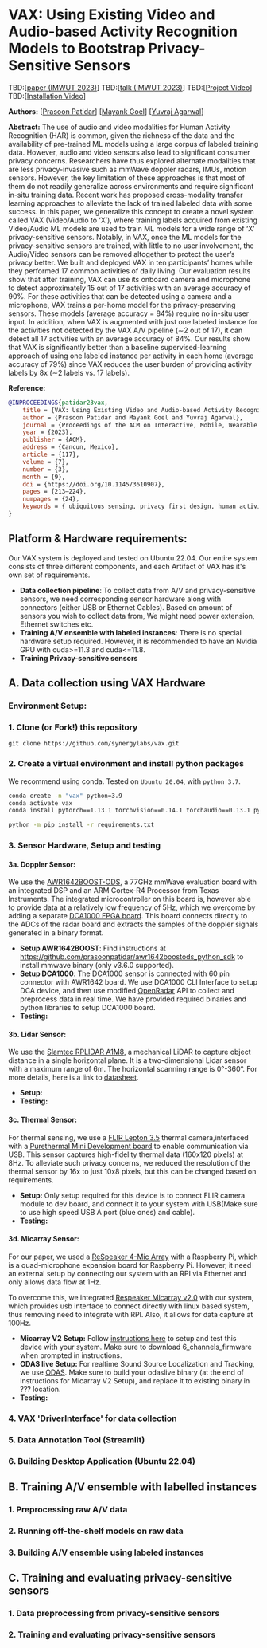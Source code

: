 # VAX: Using Existing Video and Audio-based Activity Recognition Models to Bootstrap Privacy-Sensitive Sensors

TBD:[[paper (IMWUT 2023)](https://doi.org/10.1145/3610907)]
TBD:[[talk (IMWUT 2023)](https://www.youtube.com/)]
TBD:[[Project Video](https://www.youtube.com/)]
TBD:[[Installation Video](https://www.youtube.com/)]

**Authors:**
[[Prasoon Patidar](http://prasoonpatidar.com/)]
[[Mayank Goel](http://www.mayankgoel.com//)]
[[Yuvraj Agarwal](https://www.synergylabs.org/yuvraj/)]

**Abstract:**
The use of audio and video modalities for Human Activity Recognition (HAR) is common, given the richness of the data and the availability of pre-trained ML models using a large corpus of labeled training data. However, audio and video sensors also lead to significant consumer privacy concerns. Researchers have thus explored alternate modalities that are less privacy-invasive such as mmWave doppler radars, IMUs, motion sensors. However, the key limitation of these approaches is that most of them do not readily generalize across environments and require significant in-situ training data. Recent work has proposed cross-modality transfer learning approaches to alleviate the lack of trained labeled data with some success. In this paper, we generalize this concept to create a novel system called VAX (Video/Audio to ‘X’), where training labels acquired from existing Video/Audio ML models are used to train ML models for a wide range of ‘X’ privacy-sensitive sensors. Notably, in VAX, once the ML models for the privacy-sensitive sensors are trained, with little to no user involvement, the Audio/Video sensors can be removed altogether to protect the user’s privacy better. We built and deployed VAX in ten participants’ homes while they performed 17 common activities of daily living. Our evaluation results show that after training, VAX can use its onboard camera and microphone to detect approximately 15 out of 17 activities with an average accuracy of 90%. For these activities that can be detected using a camera and a microphone, VAX trains a per-home model for the privacy-preserving sensors. These models (average accuracy = 84%) require no in-situ user input. In addition, when VAX is augmented with just one labeled instance for the activities not detected by the VAX A/V pipeline (∼2 out of 17), it can detect all 17 activities with an average accuracy of 84%. Our results show that VAX is significantly better than a baseline supervised-learning approach of using one labeled instance per activity in each home (average accuracy of 79%) since VAX reduces the user burden of providing activity labels by 8x (∼2 labels vs. 17 labels).

**Reference:**
```bibtex
@INPROCEEDINGS{patidar23vax,
    title = {VAX: Using Existing Video and Audio-based Activity Recognition Models to Bootstrap Privacy-Sensitive Sensors},
    author = {Prasoon Patidar and Mayank Goel and Yuvraj Agarwal},
    journal = {Proceedings of the ACM on Interactive, Mobile, Wearable and Ubiquitous Technologies}
    year = {2023},
    publisher = {ACM},
    address = {Cancun, Mexico},
    article = {117},
    volume = {7},
    number = {3},
    month = {9},
    doi = {https://doi.org/10.1145/3610907},
    pages = {213–224},
    numpages = {24},
    keywords = { ubiquitous sensing, privacy first design, human activity recognition},
}
```

## Platform & Hardware requirements:

Our VAX system is deployed and tested on Ubuntu 22.04. Our entire system consists of three different components, and each Artifact of VAX has it's own set of requirements.

- **Data collection pipeline**: To collect data from A/V and privacy-sensitive sensors, we need corresponding sensor hardware along with connectors (either USB or Ethernet Cables). Based on amount of sensors you wish to collect data from, We might need power extension, Ethernet switches etc.
- **Training A/V ensemble with labeled instances**: There is no special hardware setup required. However, it is recommended to have an Nvidia GPU with cuda>=11.3 and cuda<=11.8. 
- **Training Privacy-sensitive sensors**
 
## A. Data collection using VAX Hardware

### Environment Setup:

### 1. Clone (or Fork!) this repository
```
git clone https://github.com/synergylabs/vax.git
```

### 2. Create a virtual environment and install python packages
We recommend using conda. Tested on `Ubuntu 20.04`, with `python 3.7`.

```bash
conda create -n "vax" python=3.9
conda activate vax
conda install pytorch==1.13.1 torchvision==0.14.1 torchaudio==0.13.1 pytorch-cuda=11.7 -c pytorch -c nvidia

python -m pip install -r requirements.txt
```
### 3. Sensor Hardware, Setup and testing

#### 3a. Doppler Sensor: 

We use the [AWR1642BOOST-ODS](https://www.ti.com/tool/AWR1642BOOST-ODS), a 77GHz mmWave evaluation board with an integrated DSP and an ARM Cortex-R4 Processor from Texas Instruments. The integrated microcontroller on this board is, however able to provide data at a relatively low frequency of 5Hz, which we overcome by adding a separate [DCA1000 FPGA board](https://www.ti.com/tool/DCA1000EVM). This board connects directly to the ADCs of the radar board and extracts the samples of the doppler signals generated in a binary format.
- **Setup AWR1642BOOST**: Find instructions at https://github.com/prasoonpatidar/awr1642boostods_python_sdk to install mmwave binary (only v3.6.0 supported).
- **Setup DCA1000**: The DCA1000 sensor is connected with 60 pin connector with AWR1642 board. We use DCA1000 CLI Interface to setup DCA device, and then use modified [OpenRadar](https://github.com/PreSenseRadar/OpenRadar) API to collect and preprocess data in real time. We have provided required binaries and python libraries to setup DCA1000 board.
- **Testing:**

#### 3b. Lidar Sensor: 

We use the [Slamtec RPLIDAR A1M8](https://www.amazon.com/Slamtec-RPLIDAR-Scanning-Avoidance-Navigation/dp/B07TJW5SXF/ref=asc_df_B07TJW5SXF/), a mechanical LiDAR to capture object distance in a single horizontal plane. It is a two-dimensional Lidar sensor with a maximum range of 6m. The horizontal scanning range is 0°-360°. For more details, here is a link to [datasheet](https://www.generationrobots.com/media/rplidar-a1m8-360-degree-laser-scanner-development-kit-datasheet-1.pdf).
- **Setup:** 
- **Testing:**

#### 3c. Thermal Sensor:
For thermal sensing, we use a [FLIR Lepton 3.5](https://www.digikey.com/en/products/detail/flir-lepton/500-0771-01/7606616) thermal camera,interfaced with a [Purethermal Mini Development board](https://www.digikey.com/en/products/detail/groupgets-llc/PURETHERMAL-M/9866289) to enable communication via USB. This sensor captures high-fidelity thermal data (160x120 pixels) at 8Hz. To alleviate such privacy concerns, we reduced the resolution of the thermal sensor by 16x to just 10x8 pixels, but this can be changed based on requirements.
- **Setup:** Only setup required for this device is to connect FLIR camera module to dev board, and connect it to your system with USB(Make sure to use high speed USB A port (blue ones) and cable).
- **Testing:**

#### 3d. Micarray Sensor:

For our paper, we used a [ReSpeaker 4-Mic Array](https://wiki.seeedstudio.com/ReSpeaker_4_Mic_Array_for_Raspberry_Pi/) with a Raspberry Pi, which is a quad-microphone expansion board for Raspberry Pi. However, it need an external setup by connecting our system with an RPI via Ethernet and only allows data flow at 1Hz. 

To overcome this, we integrated [Respeaker Micarray v2.0](https://wiki.seeedstudio.com/ReSpeaker_Mic_Array_v2.0/) with our system, which provides usb interface to connect directly with linux based system, thus removing need to integrate with RPI. Also, it allows for data capture at 100Hz.

- **Micarray V2 Setup:** Follow [instructions here](https://wiki.seeedstudio.com/ReSpeaker_Mic_Array_v2.0/) to setup and test this device with your system. Make sure to download 6_channels_firmware when prompted in instructions.
- **ODAS live Setup:** For realtime Sound Source Localization and Tracking, we use [ODAS](https://github.com/introlab/odas). Make sure to build your odaslive binary (at the end of instructions for Micarray V2 Setup), and replace it to existing binary in ??? location.
- **Testing:**


### 4. VAX 'DriverInterface' for data collection

### 5. Data Annotation Tool (Streamlit)

### 6. Building Desktop Application (Ubuntu 22.04)

## B. Training A/V ensemble with labelled instances

### 1. Preprocessing raw A/V data

### 2. Running off-the-shelf models on raw data

### 3. Building A/V ensemble using labeled instances

## C. Training and evaluating privacy-sensitive sensors

### 1. Data preprocessing from privacy-sensitive sensors

### 2. Training and evaluating privacy-sensitive sensors

